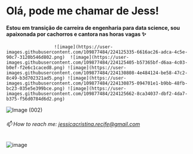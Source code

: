 
#                       Olá, pode me chamar de Jess!



#### Estou em transição de carreira de engenharia para data science, sou apaixonada por cachorros e cantora nas horas vagas ✨


                      ![image](https://user-images.githubusercontent.com/109877484/224125335-6616ac26-adca-4c5e-90c7-3120b546d802.png)  ![image](https://user-images.githubusercontent.com/109877484/224125405-b57365bf-d6aa-4c03-b0ef-f2e6c1caced8.png) ![image](https://user-images.githubusercontent.com/109877484/224130808-4e484124-be58-47c2-8c49-b3d702321ad5.png) ![image](https://user-images.githubusercontent.com/109877484/224130875-094701e1-b9bb-48fb-bc23-035e5e399bce.png) ![image](https://user-images.githubusercontent.com/109877484/224125662-8ca34037-dbf2-4da7-b375-f56d0784d6d2.png)


![Image (002)](https://user-images.githubusercontent.com/109877484/224129810-56e2dd6c-96dc-4abc-9027-ce9dec800e2d.gif)






###### 📫 How to reach me: jessicacristina.recife@gmail.com



![image](https://user-images.githubusercontent.com/109877484/224121894-4ac587ba-0a31-4cb3-8223-b25dc3fcd1d6.png)  


